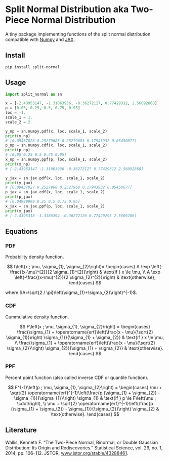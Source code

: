 # Split Normal Distribution aka Two-Piece Normal Distribution

A tiny package implementing functions of the split normal distribution compatible with [Numpy](https://github.com/numpy/numpy) and [JAX](https://github.com/google/jax).

## Install

```shell script
pip install split-normal
```

## Usage

```python
import split_normal as sn

x = [-2.43953147, -1.31863936, -0.36272127, 0.77429312, 2.56092868]
p = [0.05, 0.25, 0.5, 0.75, 0.95]
loc = -1.
scale_1 = 1.
scale_2 = 2.

y_np = sn.numpy.pdf(x, loc, scale_1, scale_2)
print(y_np)
# [0.09437028 0.25279683 0.25279683 0.17943932 0.05450677]
p_np = sn.numpy.cdf(x, loc, scale_1, scale_2)
print(p_np)
# [0.05 0.25 0.5 0.75 0.95]
x_np = sn.numpy.ppf(p, loc, scale_1, scale_2)
print(x_np)
# [-2.43953147 -1.31863936 -0.36272127 0.77429312 2.56092868]

y_jax = sn.jax.pdf(x, loc, scale_1, scale_2)
print(y_jax)
# [0.09437027 0.2527968 0.2527968 0.17943932 0.05450677]
p_jax = sn.jax.cdf(x, loc, scale_1, scale_2)
print(p_jax)
# [0.04999999 0.25 0.5 0.75 0.95]
x_jax = sn.jax.ppf(p, loc, scale_1, scale_2)
print(x_jax)
# [-2.4395318 -1.3186394 -0.36272126 0.77429295 2.5609286]
```

## Equations

### PDF

Probability density function.

$$
  f\left(x ; \mu, \sigma_{1}, \sigma_{2}\right)=
  \begin{cases}
  A \exp \left(-\frac{(x-\mu)^{2}}{2 \sigma_{1}^{2}}\right) &
  \text{if } x \le \mu, \\
  A \exp \left(-\frac{(x-\mu)^{2}}{2 \sigma_{2}^{2}}\right) &
  \text{otherwise},
  \end{cases}
$$

where $A=\sqrt{2 / \pi}\left(\sigma_{1}+\sigma_{2}\right)^{-1}$.

### CDF

Cummulative density function.

$$
  F\left(x ; \mu, \sigma_{1}, \sigma_{2}\right) =
  \begin{cases}
  \frac{\sigma_{1} + \operatorname{erf}\left(\frac{x - \mu}{\sqrt{2} \sigma_{1}}\right) \sigma_{1}}{\sigma_{1} + \sigma_{2}} &
  \text{if } x \le \mu, \\
  \frac{\sigma_{1} + \operatorname{erf}\left(\frac{x - \mu}{\sqrt{2} \sigma_{2}}\right) \sigma_{2}}{\sigma_{1} + \sigma_{2}} &
  \text{otherwise}.
  \end{cases}
$$

### PPF

Percent point function (also called inverse CDF or quantile function).

$$
  F^{-1}\left(p ; \mu, \sigma_{1}, \sigma_{2}\right) =
  \begin{cases}
  \mu + \sqrt{2} \operatorname{erf}^{-1}\left(\frac{p (\sigma_{1} + \sigma_{2}) - \sigma_{1}}{\sigma_{1}}\right) \sigma_{1} &
  \text{if } p \le F\left(\mu ; \cdot\right), \\
  \mu + \sqrt{2} \operatorname{erf}^{-1}\left(\frac{p (\sigma_{1} + \sigma_{2}) - \sigma_{1}}{\sigma_{2}}\right) \sigma_{2} &
  \text{otherwise}.
  \end{cases}
$$

## Literature

Wallis, Kenneth F. “The Two-Piece Normal, Binormal, or Double Gaussian Distribution: Its Origin and Rediscoveries.” Statistical Science, vol. 29, no. 1, 2014, pp. 106–112. JSTOR, www.jstor.org/stable/43288461.



